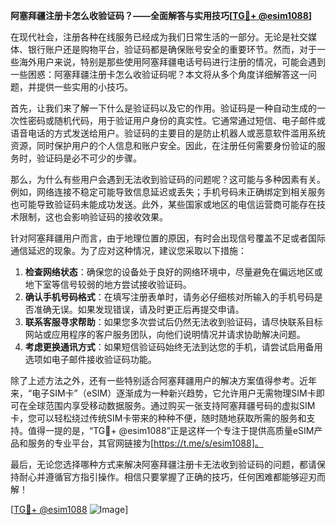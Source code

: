 **阿塞拜疆注册卡怎么收验证码？——全面解答与实用技巧[[TG💪+ @esim1088](https://t.me/s/esim1088)]**

在现代社会，注册各种在线服务已经成为我们日常生活的一部分。无论是社交媒体、银行账户还是购物平台，验证码都是确保账号安全的重要环节。然而，对于一些海外用户来说，特别是那些使用阿塞拜疆电话号码进行注册的情况，可能会遇到一些困惑：阿塞拜疆注册卡怎么收验证码呢？本文将从多个角度详细解答这一问题，并提供一些实用的小技巧。

首先，让我们来了解一下什么是验证码以及它的作用。验证码是一种自动生成的一次性密码或随机代码，用于验证用户身份的真实性。它通常通过短信、电子邮件或语音电话的方式发送给用户。验证码的主要目的是防止机器人或恶意软件滥用系统资源，同时保护用户的个人信息和账户安全。因此，在注册任何需要身份验证的服务时，验证码是必不可少的步骤。

那么，为什么有些用户会遇到无法收到验证码的问题呢？这可能与多种因素有关。例如，网络连接不稳定可能导致信息延迟或丢失；手机号码未正确绑定到相关服务也可能导致验证码未能成功发送。此外，某些国家或地区的电信运营商可能存在技术限制，这也会影响验证码的接收效果。

针对阿塞拜疆用户而言，由于地理位置的原因，有时会出现信号覆盖不足或者国际通信延迟的现象。为了应对这种情况，建议您采取以下措施：

1. **检查网络状态**：确保您的设备处于良好的网络环境中，尽量避免在偏远地区或地下室等信号较弱的地方尝试接收验证码。
2. **确认手机号码格式**：在填写注册表单时，请务必仔细核对所输入的手机号码是否准确无误。如果发现错误，请及时更正后再提交申请。
3. **联系客服寻求帮助**：如果您多次尝试后仍然无法收到验证码，请尽快联系目标网站或应用程序的客户服务团队，向他们说明情况并请求协助解决问题。
4. **考虑更换通讯方式**：如果短信验证码始终无法到达您的手机，请尝试启用备用选项如电子邮件接收验证码功能。

除了上述方法之外，还有一些特别适合阿塞拜疆用户的解决方案值得参考。近年来，“电子SIM卡”（eSIM）逐渐成为一种新兴趋势，它允许用户无需物理SIM卡即可在全球范围内享受移动数据服务。通过购买一张支持阿塞拜疆号码的虚拟SIM卡，您可以轻松绕过传统SIM卡带来的种种不便，随时随地获取所需的服务和支持。值得一提的是，“TG💪+ @esim1088”正是这样一个专注于提供高质量eSIM产品和服务的专业平台，其官网链接为[https://t.me/s/esim1088]。

最后，无论您选择哪种方式来解决阿塞拜疆注册卡无法收到验证码的问题，都请保持耐心并遵循官方指引操作。相信只要掌握了正确的技巧，任何困难都能够迎刃而解！

[[TG💪+ @esim1088](https://t.me/s/esim1088) ![Image](https://i.postimg.cc/4NQfJmqS/Snipaste-2025-05-13-00-14-12.png)]